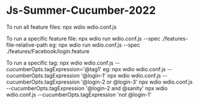 # Js-Summer-Cucumber-2022

To run all feature files: npx wdio wdio.conf.js

To run a specific feature file: npx wdio run wdio.conf.js --spec ./features-file-relative-path
eg:
    npx wdio run wdio.conf.js --spec ./features/Facebook/login.feature

To run a specific tag: npx wdio wdio.conf.js --cucumberOpts.tagExpression='@tag1'
eg:
    npx wdio wdio.conf.js --cucumberOpts.tagExpression '@login-1'
    npx wdio wdio.conf.js --cucumberOpts.tagExpression '@login-2 or @login-3'
    npx wdio wdio.conf.js --cucumberOpts.tagExpression '@login-2 and @sanity'
    npx wdio wdio.conf.js --cucumberOpts.tagExpression 'not @login-1'
